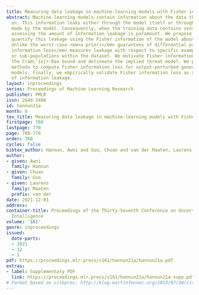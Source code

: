 ```yaml
---
title: Measuring data leakage in machine-learning models with Fisher information
abstract: Machine-learning models contain information about the data they were trained
  on. This information leaks either through the model itself or through predictions
  made by the model. Consequently, when the training data contains sensitive attributes,
  assessing the amount of information leakage is paramount. We propose a method to
  quantify this leakage using the Fisher information of the model about the data.
  Unlike the worst-case <em>a priori</em> guarantees of differential privacy, <em>Fisher
  information loss</em> measures leakage with respect to specific examples, attributes,
  or sub-populations within the dataset. We motivate Fisher information loss through
  the Cram\’{e}r-Rao bound and delineate the implied threat model. We provide efficient
  methods to compute Fisher information loss for output-perturbed generalized linear
  models. Finally, we empirically validate Fisher information loss as a useful measure
  of information leakage.
layout: inproceedings
series: Proceedings of Machine Learning Research
publisher: PMLR
issn: 2640-3498
id: hannun21a
month: 0
tex_title: Measuring data leakage in machine-learning models with Fisher information
firstpage: 760
lastpage: 770
page: 760-770
order: 760
cycles: false
bibtex_author: Hannun, Awni and Guo, Chuan and van der Maaten, Laurens
author:
- given: Awni
  family: Hannun
- given: Chuan
  family: Guo
- given: Laurens
  family: Maaten
  prefix: van der
date: 2021-12-01
address:
container-title: Proceedings of the Thirty-Seventh Conference on Uncertainty in Artificial
  Intelligence
volume: '161'
genre: inproceedings
issued:
  date-parts:
  - 2021
  - 12
  - 1
pdf: https://proceedings.mlr.press/v161/hannun21a/hannun21a.pdf
extras:
- label: Supplementary PDF
  link: https://proceedings.mlr.press/v161/hannun21a/hannun21a-supp.pdf
# Format based on citeproc: http://blog.martinfenner.org/2013/07/30/citeproc-yaml-for-bibliographies/
---
```

